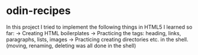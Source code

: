 # odin-recipes
In this project I tried to implement the following things in HTML5 I learned so far:
-> Creating HTML boilerplates
-> Practicing the tags: heading, links, paragraphs, lists, images
-> Practicing creating directories etc. in the shell. (moving, renaming, deleting was all done in the shell)
